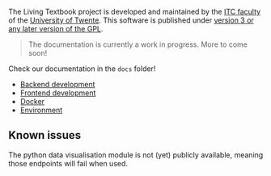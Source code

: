 The Living Textbook project is developed and maintained by the [ITC faculty](https://www.itc.nl/) of
the [University of Twente](https://utwente.nl). This software is published under [version 3 or any later version of the GPL](LICENSE).

> The documentation is currently a work in progress. More to come soon!

Check our documentation in the `docs` folder!

- [Backend development](docs/backend-development.md)
- [Frontend development](docs/frontend-development.md)
- [Docker](docs/docker.md)
- [Environment](docs/environment.md)

## Known issues

The python data visualisation module is not (yet) publicly available, meaning those endpoints will fail when used.

